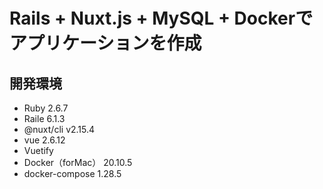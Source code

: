 # Rails + Nuxt.js + MySQL + Dockerでアプリケーションを作成 

## 開発環境 
- Ruby 2.6.7
- Raile 6.1.3
- @nuxt/cli v2.15.4
- vue 2.6.12 
- Vuetify
- Docker（forMac） 20.10.5
- docker-compose 1.28.5